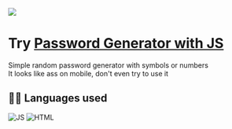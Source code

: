 ![](https://github.com/ntsg-hub/Password-Generator/blob/main/Image/Banner.PNG)
# **Try [Password Generator with JS](https://ntsg-hub.github.io/passgenjs/)**

Simple random password generator with symbols or numbers  
It looks like ass on mobile, don't even try to use it 

## **👩‍💻 Languages used**
![JS](https://img.shields.io/badge/JavaScript-323330?style=for-the-badge&logo=javascript&logoColor=F7DF1E) ![HTML](https://img.shields.io/badge/HTML5-E34F26?style=for-the-badge&logo=html5&logoColor=white) 
